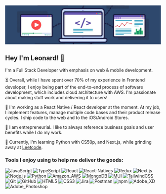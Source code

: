 <!-- reference: https://towardsdatascience.com/build-a-stunning-readme-for-your-github-profile-9b80434fe5d7 -->

![alt text](hero.jpg)

## Hey I'm Leonard! 👋

I'm a Full Stack Developer with emphasis on web & mobile development.

⏳ Overall, while I have spent over 70% of my experience in Frontend developer, I enjoy being part of the end-to-end process of software development, which includes cloud architecture with AWS. I'm passionate about making stuff work and delivering it to users!

🚢 I'm working as a React Native / React developer at the moment. At my job, I implement features, manage multiple code bases and their product release cycles. I ship code to the web and to the iOS/Android Stores.

🏰 I am entrepreneurial. I like to always reference business goals and user benefits while I do my work.

🐍 Currently, I'm learning Python with CS50p, and Next.js, while grinding away at [Leetcode](https://leetcode.com/leonardshen/).

### Tools I enjoy using to help me deliver the goods:

<!-- use https://simpleicons.org/ to find icons and colors -->

![JavaScript](https://img.shields.io/badge/JavaScript-informational?style=flat&logo=javascript&logoColor=white&labelColor=F7DF1E&color=F7DF1E)
![TypeScript](https://img.shields.io/badge/TypeScript-informational?style=flat&logo=typescript&logoColor=white&labelColor=007ACC&color=007ACC)
![React](https://img.shields.io/badge/React-informational?style=flat&logo=react&logoColor=white&labelColor=61DAFB&color=61DAFB)
![React-Natives](https://img.shields.io/badge/ReactNative-informational?style=flat&logo=react&logoColor=white&labelColor=61DAFB&color=61DAFB)
![Redux](https://img.shields.io/badge/Redux-informational?style=flat&logo=redux&logoColor=white&labelColor=764ABC&color=764ABC)
![Next.js](https://img.shields.io/badge/Next.js-informational?style=flat&logo=next.js&logoColor=white&labelColor=000000&color=000000)
![Node.js](https://img.shields.io/badge/Node.js-informational?style=flat&logo=node.js&logoColor=white&labelColor=339933&color=339933)
![Python](https://img.shields.io/badge/Python-informational?style=flat&logo=python&logoColor=white&labelColor=3776AB&color=3776AB)
![Amazon_AWS](https://img.shields.io/badge/AWS-informational?style=flat&logo=amazon-aws&logoColor=white&labelColor=232F3E&color=232F3E)
![MongoDB](https://img.shields.io/badge/MongoDB-informational?style=flat&logo=mongodb&logoColor=white&labelColor=47A248&color=47A248)
![MUI](https://img.shields.io/badge/materialUI-informational?style=flat&logo=mui&logoColor=white&labelColor=#007FFF&color=007FFF)
![TailwindCSS](https://img.shields.io/badge/TailwindCSS-informational?style=flat&logo=TailwindCSS&logoColor=white&labelColor=06B6D4&color=06B6D4)
![Git](https://img.shields.io/badge/Git-informational?style=flat&logo=git&logoColor=white&labelColor=F05032&color=F05032)
![GitHub](https://img.shields.io/badge/GitHub-informational?style=flat&logo=github&logoColor=white&labelColor=181717&color=181717)
![HTML5](https://img.shields.io/badge/HTML5-informational?style=flat&logo=html5&logoColor=white&labelColor=E34F26&color=E34F26)
![CSS3](https://img.shields.io/badge/CSS3-informational?style=flat&logo=css3&logoColor=white&labelColor=1572B6&color=1572B6)
![Jira](https://img.shields.io/badge/Jira-informational?style=flat&logo=jira&logoColor=white&labelColor=0052CC&color=0052CC)
![Postman](https://img.shields.io/badge/Postman-informational?style=flat&logo=postman&logoColor=white&labelColor=FF6C37&color=FF6C37)
![npm](https://img.shields.io/badge/npm-informational?style=flat&logo=npm&logoColor=white&labelColor=CB3837&color=CB3837)
![Adobe_XD](https://img.shields.io/badge/AdobeXD-informational?style=flat&logo=adobexd&logoColor=white&labelColor=FF61F6&color=FF61F6)
![Adobe_Photoshop](https://img.shields.io/badge/Photoshop-informational?style=flat&logo=adobephotoshop&logoColor=white&labelColor=31A8FF&color=31A8FF)
